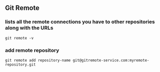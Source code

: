## Git Remote
### lists all the remote connections you have to other repositories along with the URLs
    git remote -v 

### add remote repository 
    git remote add repository-name git@gitremote-service.com:myremote-repository.git

